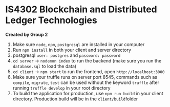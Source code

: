 # IS4302 Blockchain and Distributed Ledger Technologies

**Created by Group 2**

1. Make sure `node`, `npm`, `postgresql` are installed in your computer
1. Run `npm install` in both your client and server directory
1. postgresql `user: postgres` and `password: password`
1. `cd server` -> `nodemon index` to run the backend (make sure you run the `database.sql` to load the data)
1. `cd client` -> `npm start` to run the frontend, open `http://localhost:3000`
1. Make sure your truffle runs on server port 8545, commands such as `compile`, `migrate`, `test` can be used without the keyword `truffle` after running `truffle develop` in your root directory
1. To build the application for production, use `npm run build` in your client directory. Production build will be in the `client/build`folder
